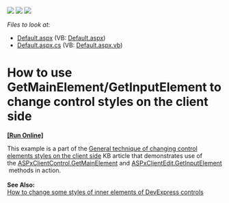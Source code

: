 <!-- default badges list -->
![](https://img.shields.io/endpoint?url=https://codecentral.devexpress.com/api/v1/VersionRange/128567053/14.1.10%2B)
[![](https://img.shields.io/badge/Open_in_DevExpress_Support_Center-FF7200?style=flat-square&logo=DevExpress&logoColor=white)](https://supportcenter.devexpress.com/ticket/details/T226998)
[![](https://img.shields.io/badge/📖_How_to_use_DevExpress_Examples-e9f6fc?style=flat-square)](https://docs.devexpress.com/GeneralInformation/403183)
<!-- default badges end -->
<!-- default file list -->
*Files to look at*:

* [Default.aspx](./CS/Default.aspx) (VB: [Default.aspx](./VB/Default.aspx))
* [Default.aspx.cs](./CS/Default.aspx.cs) (VB: [Default.aspx.vb](./VB/Default.aspx.vb))
<!-- default file list end -->
# How to use GetMainElement/GetInputElement to change control styles on the client side
<!-- run online -->
**[[Run Online]](https://codecentral.devexpress.com/t226998/)**
<!-- run online end -->


<p>This example is a part of the <a href="https://www.devexpress.com/Support/Center/p/T226939">General technique of changing control elements styles on the client side</a> KB article that demonstrates use of the <a href="https://documentation.devexpress.com/#AspNet/DevExpressWebScriptsASPxClientControl_GetMainElementtopic">ASPxClientControl.GetMainElement</a> and <a href="https://documentation.devexpress.com/#AspNet/DevExpressWebScriptsASPxClientEdit_GetInputElementtopic">ASPxClientEdit.GetInputElement</a> methods in action.<br /><br /><strong>See Also:</strong><br /><a href="https://www.devexpress.com/Support/Center/p/T227005">How to change some styles of inner elements of DevExpress controls</a></p>

<br/>


